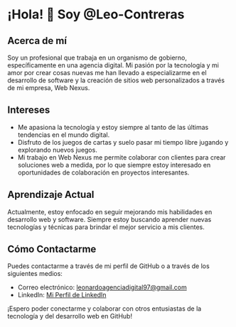 # ¡Hola! 👋 Soy @Leo-Contreras

## Acerca de mí
Soy un profesional que trabaja en un organismo de gobierno, específicamente en una agencia digital. Mi pasión por la tecnología y mi amor por crear cosas nuevas me han llevado a especializarme en el desarrollo de software y la creación de sitios web personalizados a través de mi empresa, Web Nexus.

## Intereses
- Me apasiona la tecnología y estoy siempre al tanto de las últimas tendencias en el mundo digital.
- Disfruto de los juegos de cartas y suelo pasar mi tiempo libre jugando y explorando nuevos juegos.
- Mi trabajo en Web Nexus me permite colaborar con clientes para crear soluciones web a medida, por lo que siempre estoy interesado en oportunidades de colaboración en proyectos interesantes.

## Aprendizaje Actual
Actualmente, estoy enfocado en seguir mejorando mis habilidades en desarrollo web y software. Siempre estoy buscando aprender nuevas tecnologías y técnicas para brindar el mejor servicio a mis clientes.

## Cómo Contactarme
Puedes contactarme a través de mi perfil de GitHub o a través de los siguientes medios:
- Correo electrónico: [leonardoagenciadigital97@gmail.com](mailto:leonardoagenciadigital97@gmail.com)
- LinkedIn: [Mi Perfil de LinkedIn](https://www.linkedin.com/in/leonardo-aguilar-67894b287/)

¡Espero poder conectarme y colaborar con otros entusiastas de la tecnología y del desarrollo web en GitHub!
